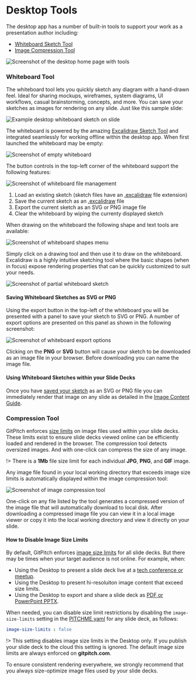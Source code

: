 # Desktop Tools

The desktop app has a number of built-in tools to support your work as a presentation author including:

- [Whiteboard Sketch Tool](#whiteboard-tool)
- [Image Compression Tool](#compression-tool)

![Screenshot of the desktop home page with tools](../_images/gitpitch-desktop-tools.png)

### Whiteboard Tool

The whiteboard tool lets you quickly sketch any diagram  with a hand-drawn feel.  Ideal for sharing mockups, wireframes, system diagrams, UI workflows, casual brainstorming, concepts, and more.  You can save your sketches as images for rendering on any slide. Just like this sample slide:

![Example desktop whiteboard sketch on slide](../_images/gitpitch-desktop-tools-whiteboard-example.png)

The whiteboard is powered by the amazing [Excalidraw Sketch Tool](https://github.com/excalidraw/excalidraw) and integrated seamlessly for working offline within the desktop app. When first launched the whiteboard may be empty:

![Screenshot of empty whiteboard](../_images/gitpitch-desktop-tools-whiteboard-empty.png)

The button controls in the top-left corner of the whiteboard support the following features:

![Screenshot of whiteboard file management](../_images/gitpitch-desktop-tools-whiteboard-files.png)

1. Load an existing sketch (sketch files have an [.excalidraw](https://github.com/excalidraw/excalidraw) file extension)
1. Save the current sketch as an [.excalidraw](https://github.com/excalidraw/excalidraw) file
1. Export the current sketch as an SVG or PNG image file
1. Clear the whiteboard by wiping the currenty displayed sketch

When drawing on the whiteboard the following shape and text tools are available:

![Screenshot of whiteboard shapes menu](../_images/gitpitch-desktop-tools-whiteboard-shapes.png)

Simply click on a drawing tool and then use it to draw on the whiteboard. Excalidraw is a highly intuitive sketching tool where the basic shapes (when in focus) expose rendering properties that can be quickly customized to suit your needs.

![Screenshot of partial whiteboard sketch](../_images/gitpitch-desktop-tools-whiteboard-partial-sketch.png)

#### Saving Whiteboard Sketches as SVG or PNG

Using the export button in the top-left of the whiteboard you will be presented with a panel to save your sketch to SVG or PNG. A number of export options are presented on this panel as shown in the following screenshot:

![Screenshot of whiteboard export options](../_images/gitpitch-desktop-tools-whiteboard-export.jpg)

Clicking on the **PNG** or **SVG** button will cause your sketch to be downloaded as an image file in your browser. Before downloading you can name the image file.

#### Using Whiteboard Sketches within your Slide Decks

Once you have [saved your sketch](#saving-whiteboard-sketches-as-svg-or-png) as an SVG or PNG file you can immediately render that image on any slide as detailed in the [Image Content Guide](/images/).


### Compression Tool

GitPitch enforces [size limits](/images/size-limits-policy.md) on image files used within your slide decks. These limits exist to ensure slide decks viewed online can be efficiently loaded and rendered in the browser. The compression tool detects oversized images. And with one-click can compress the size of any image.

!> There is a **1Mb** file size limit for each individual **JPG**, **PNG**, and **GIF** image.

Any image file found in your local working directory that exceeds image size limits is automatically displayed within the image compression tool:

![Screenshot of image compression tool](../_images/gitpitch-desktop-tools-image-compression.png)

One-click on any file listed by the tool generates a compressed version of the image file that will automatically download to local disk. After downloading a compressed image file you can view it in a local image viewer or copy it into the local working directory and view it directly on your slide.

#### How to Disable Image Size Limits

By default, GitPitch enforces [image size limits](/images/size-limits-policy.md) for all slide decks. But there may be times when your target audience is not online. For example, when:

- Using the Desktop to present a slide deck live at a [tech conference or meetup](/speaker/).
- Using the Desktop to present hi-resoluiton image content that exceed size limits.
- Using the Desktop to export and share a slide deck as [PDF or PowerPoint PPTX](/desktop/).

When needed, you can disable size limit restrictions by disabling the `image-size-limits` setting in the [PITCHME.yaml](/conventions/pitchme-yaml.md) for any slide deck, as follows:

```yaml
image-size-limits : false
```

!> This setting disables image size limits in the Desktop only. If you publish your slide deck to the cloud this setting is ignored. The default image size limits are always enforced on **gitpitch.com**.

To ensure consistent rendering everywhere, we strongly recommend that you always size-optimize image files used by your slide decks.
